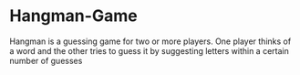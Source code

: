# Hangman-Game
Hangman is a  guessing game for two or more players. 
One player thinks of a word and the other tries to guess it by suggesting letters within a certain number of guesses
